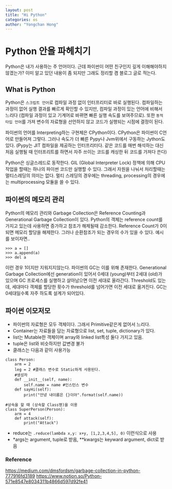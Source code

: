 ```yaml
---
layout: post
title: "Hi Python"
categories: os
author: "Yongchan Hong"
---
```


# Python 안을 파헤치기
Python은 내가 사용하는 주 언어이다. 근데 파이썬이 어떤 친구인지 깊게 이해해야하지않겠는가? 이미 알고 있던 내용이 좀 되지만 그래도 정리할 겸 블로그 글로 적는다.

## What is Python
Python은 `스크립트 언어`로 컴파일 과정 없이 인터프리터로 바로 실행된다. 컴파일하는 과정이 없어 실행 결과를 빠르게 확인할 수 있지만, 컴파일 과정이 있는 언어에 비해서 느리다 (컴파일 과정이 있고 기계어로 바뀌면 빠른 실행 속도를 보여주므로). 또한 `동적 타입 언어`를 가져 변수의 자료형을 선언하지 않고 코드가 실행되는 시점에 결정이 된다.

파이썬의 언어를 Interpreting하는 구현체은 CPython이다. CPython은 파이썬이 C언어로 만들어져 그렇다. 그러나 속도가 더 빠른 Pypy나 Jvm위에서 구동하는 Jython도 있다. (Pypy는 JIT 컴파일을 제공하는 인터프리터다. 같은 코드를 매번 해석하는 대신 처음 실행될 때 인터프리트를 하면서 자주 쓰이는 코드를 캐싱한 뒤 코드를 가져다 쓴다)

Python은 싱글스레드로 동작한다. GIL (Global Interpreter Lock) 정책에 의해 CPU 작업을 할때는 하나의 파이썬 코드만 실행할 수 있다. 그래서 자원을 나눠서 처리할때는 멀티스레딩의 의미는 없다. 멀티 스레딩의 경우에는 threading, processing의 경우에는 multiprocessing 모듈을 쓸 수 있다. 

## 파이썬의 메모리 관리 
Python의 메모리 관리와 Garbage Collection은 Reference Counting과 Generational Garbage Collection이 있다. Python의 객체는 reference count를 가지고 있는데 사용하면 증가하고 참조가 해제될때 감소한다. Reference Count가 0이 되면 메모리 할당을 해제한다. 그러나 순환참조가 되는 경우의 수가 있을 수 있다. 예시를 보이자면..
```
>>> a = []
>>> a.append(a)
>>> del a
```
이런 경우 1이지만 지워지지않는다. 파이썬의 GC는 이를 위해 존재한다. Generational Garbage Collection에선 generation이 있어서 0세대 (young)부터 2세대 (old)가 있으며 GC 프로세스를 실행하고 살아남으면 이전 세대로 올라간다. Threshold도 있는데, 세대마다 객체를 할당한 횟수가 threshold를 넘어가면 이전 세대로 옮겨진다. GC는 0세대일수록 자주 하도록 설계가 되어있다. 

## 파이썬 이모저모
- 파이썬의 자료형은 모두 객체이다. 그래서 Primitive같은게 없어서 느리다.
- Container는 자료들을 담는 자료형으로 list, set, tuple, dictionary가 있다.
- list는 Mutable한 객체이며 array와 linked list특성 둘다 가지고 있음.
- tuple은 list와 비슷하지만 값변경 불가
- 클래스는 다음과 같이 사용가능  
```
class Person:
	arm = 2 
	leg = 2 #클래스 변수로 Static하게 사용된다.
    #생성자
	def __init__(self, name): 
		self.name = name #인스턴스 변수 
	def sayHi(self):
		print("안녕 내이름은 {}이야".format(self.name))
	
#상속을 할 때 (상속할 Class명)을 이용
class SuperPerson(Person): 
	arm = 4
	def attack(self):
		print("Attack")
```
- reduce는 `.reduce(lambda x,y: x+y, [1,2,3,4,5], 0)` 이런식으로 사용
- *args는 argument, tuple로 받음, **kwargs는 keyward argument, dict로 받음

### Reference
https://medium.com/dmsfordsm/garbage-collection-in-python-777916fd3189
https://www.notion.so/Python-571e8547e8034311b4866d597d92fe41  